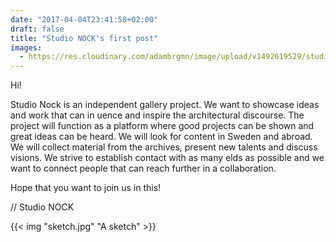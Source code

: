 ```yaml
---
date: "2017-04-04T23:41:58+02:00"
draft: false
title: "Studio NOCK's first post"
images:
  - https://res.cloudinary.com/adambrgmn/image/upload/v1492619529/studio-nock/sketch.jpg
---
```


Hi!

Studio Nock is an independent gallery project. We want to showcase ideas and work that can in uence and inspire the architectural discourse. The project will function as a platform where good projects can be shown and great ideas can be heard. We will look for content in Sweden and abroad. We will collect material from the archives, present new talents and discuss visions. We strive to establish contact with as many  elds as possible and we want to connect people that can reach further in a collaboration.

Hope that you want to join us in this!

// Studio NOCK

{{< img "sketch.jpg" "A sketch" >}}
